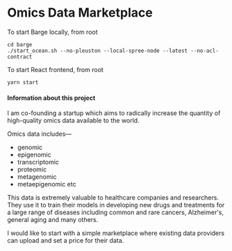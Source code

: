 # Omics Data Marketplace

To start Barge locally, from root

```
cd barge
./start_ocean.sh --no-pleuston --local-spree-node --latest --no-acl-contract
```

To start React frontend, from root

```
yarn start
```

#### Information about this project

I am co-founding a startup which aims to radically increase the quantity of high-quality omics data available to the world.

Omics data includes—

- genomic
- epigenomic
- transcriptomic
- proteomic
- metagenomic
- metaepigenomic etc

This data is extremely valuable to healthcare companies and researchers. They use it to train their models in developing new drugs and treatments for a large range of diseases including common and rare cancers, Alzheimer's, general aging and many others.

I would like to start with a simple marketplace where existing data providers
can upload and set a price for their data.
